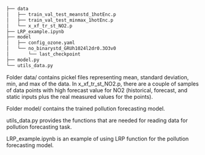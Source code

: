 ```bash
├── data
│   ├── train_val_test_meanstd_1hotEnc.p
│   ├── train_val_test_minmax_1hotEnc.p
│   └── x_xf_tr_st_NO2.p
├── LRP_example.ipynb
├── model
│   ├── config_ozone.yaml
│   └── no_binarystd_GRUh1024l2dr0.3O3v0
│       └── last_checkpoint
├── model.py
└── utils_data.py
```

Folder data/ contains pickel files representing mean, standard deviation, min, and max of the data. In x_xf_tr_st_NO2.p, there are a couple of samples of data points with high forecast value for NO2 (historical, forecast, and static inputs plus the real measured values for the points).

Folder model/ contains the trained pollution forecasting model.

utils_data.py provides the functions that are needed for reading data for pollution forecasting task.

LRP_example.ipynb is an example of using LRP function for the pollution forecasting model.
